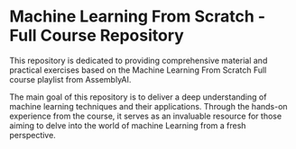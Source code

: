 
# Machine Learning From Scratch - Full Course Repository 

This repository is dedicated to providing comprehensive material and practical exercises based on the Machine Learning From Scratch Full course playlist from AssemblyAI. 

The main goal of this repository is to deliver a deep understanding of machine learning techniques and their applications. Through the hands-on experience from the course, it serves as an invaluable resource for those aiming to delve into the world of machine Learning from a fresh perspective. 

